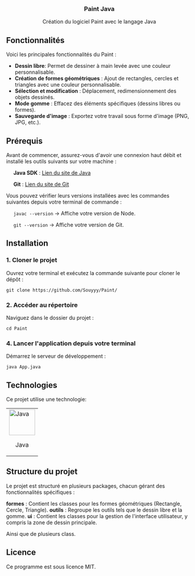 <h3 align="center">Paint Java</h3>
<p align="center">Création du logiciel Paint avec le langage Java</p>

## Fonctionnalités
Voici les principales fonctionnalités du Paint :

- **Dessin libre**: Permet de dessiner à main levée avec une couleur personnalisable.
- **Création de formes géométriques** : Ajout de rectangles, cercles et triangles avec une couleur personnalisable.
- **Sélection et modification** : Déplacement, redimensionnement des objets dessinés.
- **Mode gomme** : Effacez des éléments spécifiques (dessins libres ou formes).
- **Sauvegarde d'image** : Exportez votre travail sous forme d'image (PNG, JPG, etc.).

## Prérequis
Avant de commencer, assurez-vous d'avoir une connexion haut débit et installé les outils suivants sur votre machine :

&nbsp;&nbsp;&nbsp;&nbsp;&nbsp;**Java SDK** : [Lien du site de Java](https://www.oracle.com/java/technologies/downloads/)

&nbsp;&nbsp;&nbsp;&nbsp;&nbsp;**Git** : [Lien du site de Git](https://git-scm.com/downloads)

Vous pouvez vérifier leurs versions installées avec les commandes suivantes depuis votre terminal de commande :

&nbsp;&nbsp;&nbsp;&nbsp;&nbsp;`javac --version` -> Affiche votre version de Node.

&nbsp;&nbsp;&nbsp;&nbsp;&nbsp;`git --version` -> Affiche votre version de Git.


## Installation

### 1. Cloner le projet
   
Ouvrez votre terminal et exécutez la commande suivante pour cloner le dépôt :

```git clone https://github.com/Souyyy/Paint/```

### 2. Accéder au répertoire
Naviguez dans le dossier du projet :

```cd Paint```

### 4. Lancer l'application depuis votre terminal

Démarrez le serveur de développement :

```java App.java```


## Technologies
Ce projet utilise une technologie:

<table align="center">
  <tbody>
    <tr>
      <td  border="0">
        <img width="70" src="https://upload.wikimedia.org/wikipedia/en/thumb/3/30/Java_programming_language_logo.svg/121px-Java_programming_language_logo.svg.png" alt="Java">
        <p align="center">Java</p>
      </td>
    </tr>
  </tbody>
</table>

## Structure du projet

Le projet est structuré en plusieurs packages, chacun gérant des fonctionnalités spécifiques :

**formes** : Contient les classes pour les formes géométriques (Rectangle, Cercle, Triangle).
**outils** : Regroupe les outils tels que le dessin libre et la gomme.
**ui** : Contient les classes pour la gestion de l'interface utilisateur, y compris la zone de dessin principale.

Ainsi que de plusieurs class.

## Licence
Ce programme est sous licence MIT.
